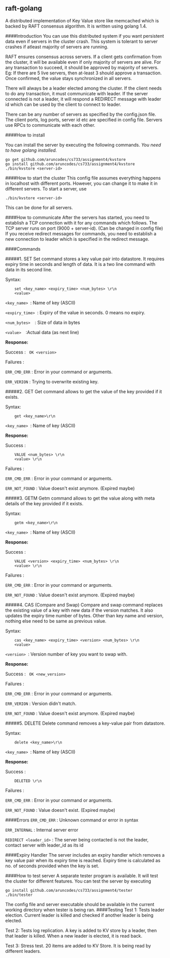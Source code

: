 ## raft-golang
A distributed implementation of Key Value store like memcached which is backed by RAFT consensus algorithm. It is written using golang 1.4.


####Introduction
You can use this distributed system if you want persistent data even if servers in the cluster crash. This system is tolerant to server crashes if atleast majority of servers are running. 

RAFT ensures consensus across servers. If a client gets confirmation from the cluster, it will be available even if only majority of servers are alive. For any transaction to succeed, it should be approved by majority of servers. Eg: If there are 5 live servers, then at-least 3 should approve a transaction.  Once confirmed, the value stays synchronized in all servers. 

There will always be a leader elected among the cluster. If the client needs to do any transaction, it must communicate with leader. If the server connected is not a leader, it will respond a REDIRECT message with leader id which can be used by the client to connect to leader. 

There can be any number of servers as specified by the config.json file. The client ports, log ports, server id etc are specified in config file. Servers use RPCs to communicate with each other.


####How to install

You can install the server by executing the following commands.
*You need to have golang installed.*
```shell
go get github.com/aruncodes/cs733/assignment4/kvstore
go install github.com/aruncodes/cs733/assignment4/kvstore
./bin/kvstore <server-id>
```


####How to start the cluster
This config file assumes everything happens in localhost with different ports. However, you can change it to make it in different servers.
To start a server, use
```shell
./bin/kvstore <server-id>
```
This can be done for all servers.

####How to communicate
After the servers has started, you need to establish a TCP connection with it for any commands which follows.
The TCP server runs on port (9000 + server-id). (Can be changed in config file) If you receive redirect messages for commands, you need to establish a new connection to leader which is specified in the redirect message.


####Commands

#####1. SET
Set command stores a key value pair into datastore. It requires expiry time in seconds and length of data. It is a two line command with data in its second line.

Syntax:
```
	set <key_name> <expiry_time> <num_bytes> \r\n
	<value>
```
```<key_name> ```: Name of key (ASCII)

```<expiry_time> ```: Expiry of the value in seconds. 0 means no expiry.

```<num_bytes>	```: Size of data in bytes

```<value>	```:Actual data (as next line)

**Response:**

Success : 
``` OK <version>```

Failures :

```ERR_CMD_ERR``` : Error in your command or arguments.

```ERR_VERION``` : Trying to overwrite existing key.

#####2. GET
Get command allows to get the value of the key provided if it exists.

Syntax:
```
	get <key_name>\r\n
```
```<key_name> ```: Name of key (ASCII)

**Response:**

Success : 
``` 
	VALUE <num_bytes> \r\n
	<value> \r\n
```

Failures :

```ERR_CMD_ERR``` : Error in your command or arguments.

```ERR_NOT_FOUND``` : Value doesn't exist anymore. (Expired maybe)

#####3. GETM
Getm command allows to get the value along with meta details of the key provided if it exists.

Syntax:
```
	getm <key_name>\r\n
```
```<key_name> ```: Name of key (ASCII)

**Response:**

Success : 
``` 
	VALUE <version> <expiry_time> <num_bytes> \r\n
	<value> \r\n
```

Failures :

```ERR_CMD_ERR``` : Error in your command or arguments.

```ERR_NOT_FOUND``` : Value doesn't exist anymore. (Expired maybe)

#####4. CAS (Compare and Swap)
Compare and swap command replaces the existing value of a key with new data if the version matches. It also updates the expiry time number of bytes. Other than key name and version, nothing else need to be same as previous value.

Syntax:
```
	cas <key_name> <expiry_time> <version> <num_bytes> \r\n
	<value>
```
```<version> ```: Version number of key you want to swap with.

**Response:**

Success : 
``` OK <new_version>```

Failures :

```ERR_CMD_ERR``` : Error in your command or arguments.

```ERR_VERION``` : Version didn't match.

```ERR_NOT_FOUND``` : Value doesn't exist anymore. (Expired maybe)

#####5. DELETE
Delete command removes a key-value pair from datastore.

Syntax:
```
	delete <key_name>\r\n
```
```<key_name> ```: Name of key (ASCII)

**Response:**

Success : 
``` 
	DELETED \r\n
```

Failures :

```ERR_CMD_ERR``` : Error in your command or arguments.

```ERR_NOT_FOUND``` : Value doesn't exist. (Expired maybe)


####Errors
```ERR_CMD_ERR``` : Unknown command or error in syntax

```ERR_INTERNAL``` : Internal server error

```REDIRECT <leader_id>``` : The server being contacted is not the leader, contact server with leader_id as its id


####Expiry Handler
The server includes an expiry handler which removes a key value pair when its expiry time is reached. Expiry time is calculated as no. of seconds provided when the key is set.


####How to test server
A separate tester program is available. It will test the cluster for different features. You can test the server by executing
```shell
go install github.com/aruncodes/cs733/assignment4/tester
./bin/tester
```
The config file and server executable should be available in the current working directory when tester is being ran.
####Testing
Test 1: Tests leader election. Current leader is killed and checked if another leader is being elected.

Test 2: Tests log replication. A key is added to KV store by a leader, then that leader is killed. When a new leader is elected, it is read back.

Test 3: Stress test. 20 items are added to KV Store. It is being read by different leaders.
